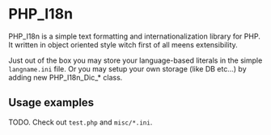 PHP_I18n
========

PHP_I18n is a simple text formatting and internationalization library for PHP.
It written in object oriented style witch first of all meens extensibility.

Just out of the box you may store your language-based literals in the simple `langname.ini` file.
Or you may setup your own storage (like DB etc...) by adding new PHP_I18n_Dic_* class.

Usage examples
--------------
TODO. Check out `test.php` and `misc/*.ini`.



